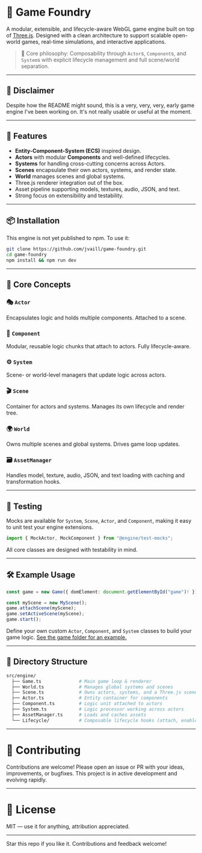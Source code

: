 # 🌌 Game Foundry

A modular, extensible, and lifecycle-aware WebGL game engine built on top of [Three.js](https://threejs.org/). Designed with a clean architecture to support scalable open-world games, real-time simulations, and interactive applications.

> 🧠 Core philosophy: Composability through `Actor`s, `Component`s, and `System`s with explicit lifecycle management and full scene/world separation.

---

## 🚧 Disclaimer

Despite how the README might sound, this is a very, very, very, early game engine I've been working on. It's not really usable or useful at the moment.

---

## 🚀 Features

- **Entity-Component-System (ECS)** inspired design.
- **Actors** with modular **Components** and well-defined lifecycles.
- **Systems** for handling cross-cutting concerns across Actors.
- **Scenes** encapsulate their own actors, systems, and render state.
- **World** manages scenes and global systems.
- Three.js renderer integration out of the box.
- Asset pipeline supporting models, textures, audio, JSON, and text.
- Strong focus on extensibility and testability.

---

## 📦 Installation

This engine is not yet published to npm. To use it:

```bash
git clone https://github.com/jvaill/game-foundry.git
cd game-foundry
npm install && npm run dev
```

---

## 🧱 Core Concepts

### 🎭 `Actor`

Encapsulates logic and holds multiple components. Attached to a scene.

### 🧩 `Component`

Modular, reusable logic chunks that attach to actors. Fully lifecycle-aware.

### ⚙️ `System`

Scene- or world-level managers that update logic across actors.

### 🎬 `Scene`

Container for actors and systems. Manages its own lifecycle and render tree.

### 🌍 `World`

Owns multiple scenes and global systems. Drives game loop updates.

### 🗃 `AssetManager`

Handles model, texture, audio, JSON, and text loading with caching and transformation hooks.

---

## 🧪 Testing

Mocks are available for `System`, `Scene`, `Actor`, and `Component`, making it easy to unit test your engine extensions.

```ts
import { MockActor, MockComponent } from "@engine/test-mocks";
```

All core classes are designed with testability in mind.

---

## 🛠 Example Usage

```ts
const game = new Game({ domElement: document.getElementById("game")! });

const myScene = new MyScene();
game.attachScene(myScene);
game.setActiveScene(myScene);
game.start();
```

Define your own custom `Actor`, `Component`, and `System` classes to build your game logic. [See the game folder for an example.](/src/game/)

---

## 📁 Directory Structure

```bash
src/engine/
  ├── Game.ts              # Main game loop & renderer
  ├── World.ts             # Manages global systems and scenes
  ├── Scene.ts             # Owns actors, systems, and a Three.js scene
  ├── Actor.ts             # Entity container for components
  ├── Component.ts         # Logic unit attached to actors
  ├── System.ts            # Logic processor working across actors
  ├── AssetManager.ts      # Loads and caches assets
  └── Lifecycle/           # Composable lifecycle hooks (attach, enable, update, etc.)
```

---

# 🤝 Contributing

Contributions are welcome! Please open an issue or PR with your ideas, improvements, or bugfixes. This project is in active development and evolving rapidly.

---

# 📜 License

MIT — use it for anything, attribution appreciated.

<!--

---

# 💬 A Note from the Author

This engine is built for clarity, extensibility, and control. It's ideal for those who want a deeply customizable foundation to build 3D games or simulations from scratch. Use it, break it, fork it, and build something amazing.
-->

---

Star this repo if you like it. Contributions and feedback welcome!
